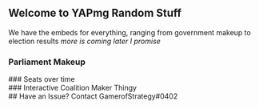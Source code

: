 ## Welcome to YAPmg Random Stuff
We have the embeds for everything, ranging from government makeup to election results _more is coming later I promise_ 

### Parliament Makeup
<div class="flourish-embed flourish-parliament" data-src="visualisation/10079128"><script src="https://public.flourish.studio/resources/embed.js"></script></div>
### Seats over time
<div class="flourish-embed flourish-chart" data-src="visualisation/10079126"><script src="https://public.flourish.studio/resources/embed.js"></script></div>
### Interactive Coalition Maker Thingy
<div class="flourish-embed flourish-election" data-src="visualisation/10097754"><script src="https://public.flourish.studio/resources/embed.js"></script></div>
## Have an Issue?
Contact GamerofStrategy#0402

